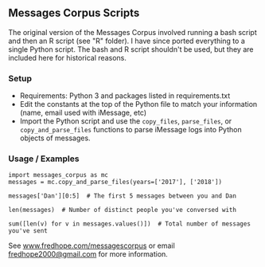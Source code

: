 ## Messages Corpus Scripts

The original version of the Messages Corpus involved running a bash script and then an R script (see "R" folder). I have since ported everything to a single Python script. The bash and R script shouldn't be used, but they are included here for historical reasons.

### Setup

- Requirements: Python 3 and packages listed in requirements.txt
- Edit the constants at the top of the Python file to match your information (name, email used with iMessage, etc)
- Import the Python script and use the `copy_files`, `parse_files`, or `copy_and_parse_files` functions to parse iMessage logs into Python objects of messages.

### Usage / Examples

```
import messages_corpus as mc
messages = mc.copy_and_parse_files(years=['2017'], ['2018'])

messages['Dan'][0:5]  # The first 5 messages between you and Dan

len(messages)  # Number of distinct people you've conversed with

sum([len(v) for v in messages.values()])  # Total number of messages you've sent
```

See www.fredhope.com/messagescorpus or email fredhope2000@gmail.com for more information.
